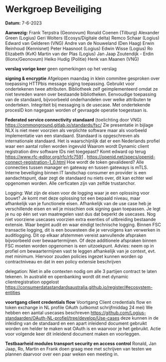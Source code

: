 # Werkgroep Beveiliging

**Datum:** 7-6-2023

**Aanwezig:** 
Frank Terpstra (Geonovum)
Ronald Coenen (Tilburg)
Alexander Green (Logius)
Geri Wolters (Ecosys/Digitale delta)
Remco Schaar (Logius)
Edward van Gelderen (VNG)
Andre van de Nouweland (Den Haag)
Erwin Reinhoud (Kennisnet)
Peter Haasnoot (Logius)
Edwin Wisse (Logius)
Ro Elizabeth (KvK)
Martin van der Plas (Logius)
Jan Jaap Zoutendijk - Erdin (Ilionx/Geonovum)
Heiko Hudig (Politie)
Henk van Maanen (VNG)


**verslag vorige keer**
geen opmerkingen op het verslag

**signing & encryptie**
Afgelopen maandag in klein commitee gesproken over toepassing HTTPbis message siging toepassing. Gebruikt voor ondertekenen twee attributen. Bibliotheek zelf geimplementeerd omdat ze niet tevreden waren over bestaande bibliotheken.
Eenvoudige toepassing van de standaard, bijvoorbeeld onderhandelen over welke attributen te onderteken. Integriteit bij messaging is de usecase. Met ondertekende procesID kon nagegaan worden of gevraagde operatie toegestaan is.

**Federated service connectivity standaard**
 (toelichting door VNG) https://commonground.gitlab.io/standards/fsc/
Zie presentatie in bijlage
NLX is niet meer voorzien als verplichte software maar als voorbeeld implementatie van een standaard.
Standaard is opgeschreven als internationale standaard. 
Het is waarschijnlijk dat er een Nederlands profiel waar een aantal rollen worden ingevuld
Waarom wordt Dynamic client registration dmv software IDs niet toegepast? Komt edward op terug
https://www.rfc-editor.org/rfc/rfc7591 , https://openid.net/specs/openid-connect-registration-1_0.html
Hoe wordt de token gevalideerd? 
Alle connecties tussen manager en gateway en tussen gateways is mTLS. Interne beveiliging binnen IT landschap consumer en provider is een aandachtspunt, daar zegt de standaard nu niets over, dit kan echter wel opgenomen worden.
Alle cerficaten zijn van zelfde trustanchor.

Logging: Wat zijn de eisen voor de logging waar je een oplossing voor bouwt? Je komt met deze oplossing tot een bepaald niveau, maar afhankelijk van je functionele eisen. Afhankelijk van de use case heb je verschillende eisen en wil je misschien ook signing gaan toepassen. Je legt je nu op één set van maatregelen vast dus dat beperkt de usecases. Nog niet voorziene usecases voorzien extra exenties of uitbreiding bestaande extensie.
Waar begint audit en waar eindigt technische logging. Binnen FSC transactie logging, dit is een bouwsteen die je vervolgens kan verwerken in auditlogging. Dit op elkaar afstemmen vereist aanvullende afspraken bijvoorbeeld over bewaartermijnen. Of deze additionele afspraken binnen FSC moeten worden opgenomen is een uitzoekpunt. 
Advies: neem op in profiel om bewaartermijnen vast te leggen afhankelijk van je context, evt. met minimum.
Hiervoor zouden policies ingezet kunnen worden op contractniveau en dat in een policy extensie beschrijven

delegation: Niet in alle contexten nodig om alle 3 partijen contract te laten tekenen.
In australië en openbanking wordt dit met dynamic clientregistration opgelost https://consumerdatastandardsaustralia.github.io/register/#ecosystem-entities

**voortgang client credentials flow**
Voortgang Client credentials flow en token exchange in NL profile OAuth (uitkomst schrijfmiddag 24 mei)
We hebben een aantal usecases beschreven https://github.com/Logius-standaarden/OAuth-NL-profiel/tree/develop/Use-cases deze kunnen in de inleiding van de standaard en een apart inleidend document gebruikt worden om helder te maken wat OAuth is en waarvoor je het gebruikt. Actie voor volgende keer dit inleidend document maken en voorleggen.

**Testbaarheid modules transport security en access control**
Ronald, Jan Jaap, Ro, Martin en Frank doen graag mee met schrijven van testen we plannen daarvoor over een paar weken een meeting in. 





